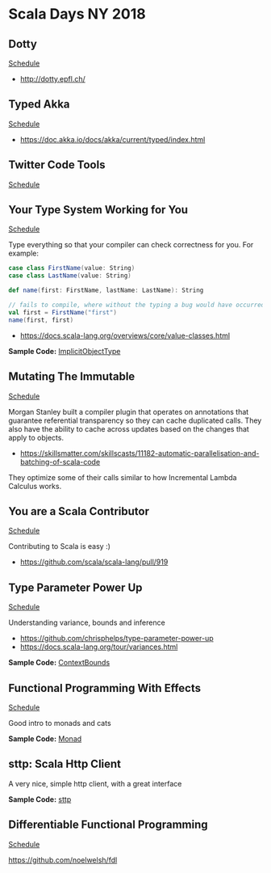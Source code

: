 # Scala Days NY 2018

## Dotty
[Schedule](https://na.scaladays.org/schedule/preparing-for-scala-3)

* http://dotty.epfl.ch/

## Typed Akka
[Schedule](https://na.scaladays.org/schedule/networks-and-types--the-future-of-akka)

* https://doc.akka.io/docs/akka/current/typed/index.html

## Twitter Code Tools
[Schedule](https://na.scaladays.org/schedule/how-we-built-tools-that-scale-to-millions-of-lines-of-code)

## Your Type System Working for You
[Schedule](https://na.scaladays.org/schedule/your-type-system-working-for-you)

Type everything so that your compiler can check correctness for you.
For example: 
```scala
case class FirstName(value: String)
case class LastName(value: String)

def name(first: FirstName, lastName: LastName): String

// fails to compile, where without the typing a bug would have occurred
val first = FirstName("first")
name(first, first)
``` 
* https://docs.scala-lang.org/overviews/core/value-classes.html

**Sample Code:** [ImplicitObjectType](./ImplicitObjectType.scala)

## Mutating The Immutable
[Schedule](https://na.scaladays.org/schedule/mutating-the-immutable--how-we-manage-change-in-large-scale-applications)

Morgan Stanley built a compiler plugin that operates on annotations that guarantee referential 
transparency so they can cache duplicated calls. They also have the ability to cache across updates 
based on the changes that apply to objects.

* https://skillsmatter.com/skillscasts/11182-automatic-parallelisation-and-batching-of-scala-code

They optimize some of their calls similar to how Incremental Lambda Calculus works.

## You are a Scala Contributor
[Schedule](https://na.scaladays.org/schedule/you-are-a-scala-contributor)

Contributing to Scala is easy :)

* https://github.com/scala/scala-lang/pull/919

## Type Parameter Power Up
[Schedule](https://na.scaladays.org/schedule/type-parameter-power-up-variance-bounds-and-inference)

Understanding variance, bounds and inference

* https://github.com/chrisphelps/type-parameter-power-up
* https://docs.scala-lang.org/tour/variances.html

**Sample Code:** [ContextBounds](./ContextBounds.scala)

## Functional Programming With Effects
[Schedule](https://na.scaladays.org/schedule/functional-programming-with-effects)

Good intro to monads and cats

**Sample Code:** [Monad](./monad)

## sttp: Scala Http Client

A very nice, simple http client, with a great interface

**Sample Code:** [sttp](./HttpClientSttp.scala)

## Differentiable Functional Programming
[Schedule](https://na.scaladays.org/schedule/differentiable-functional-programming)

https://github.com/noelwelsh/fdl